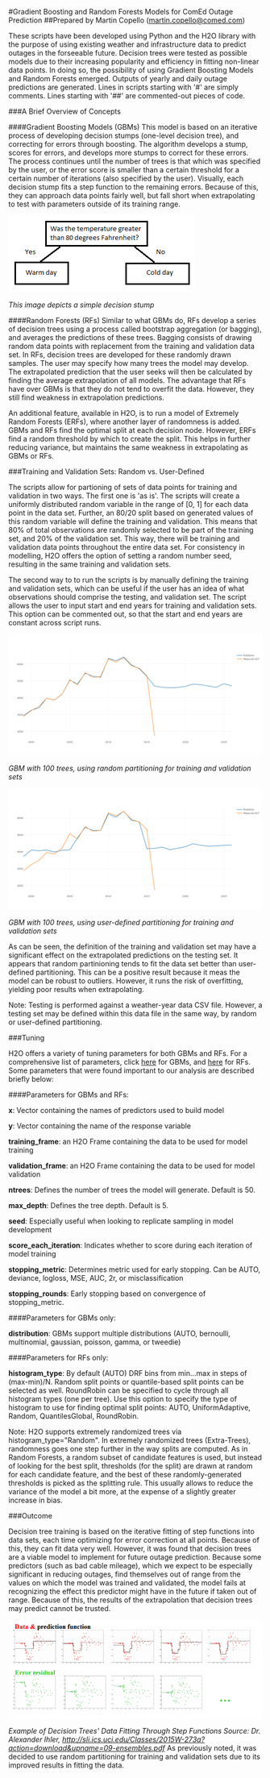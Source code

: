 #Gradient Boosting and Random Forests Models for ComEd Outage Prediction
##Prepared by Martin Copello (martin.copello@comed.com)

These scripts have been developed using Python and the H2O library with the purpose of using existing weather and infrastructure data to predict outages in the forseeable future. Decision trees were tested as possible models due to their increasing popularity and efficiency in fitting non-linear data points. In doing so, the possibility of using Gradient Boosting Models and Random Forests emerged. Outputs of yearly and daily outage predictions are generated. Lines in scripts starting with '#' are simply comments. Lines starting with '##' are commented-out pieces of code.


###A Brief Overview of Concepts

####Gradient Boosting Models (GBMs)
This model is based on an iterative process of developing decision stumps (one-level decision tree), and correcting for errors through boosting. The algorithm develops a stump, scores for errors, and develops more stumps to correct for these errors. The process continues until the number of trees is that which was specified by the user, or the error score is smaller than a certain threshold for a certain number of iterations (also specified by the user). Visually, each decision stump fits a step function to the remaining errors. Because of this, they can approach data points fairly well, but fall short when extrapolating to test with parameters outside of its training range.

![A Simple Decision Stump](/decision_stump.png)

*This image depicts a simple decision stump*


####Random Forests (RFs)
Similar to what GBMs do, RFs develop a series of decision trees using a process called bootstrap aggregation (or bagging), and averages the predictions of these trees. Bagging consists of drawing random data points with replacement from the training and validation data set. In RFs, decision trees are developed for these randomly drawn samples. The user may specify how many trees the model may develop. The extrapolated prediction that the user seeks will then be calculated by finding the average extrapolation of all models. The advantage that RFs have over GBMs is that they do not tend to overfit the data. However, they still find weakness in extrapolation predictions. 

An additional feature, available in H2O, is to run a model of Extremely Random Forests (ERFs), where another layer of randomness is added. GBMs and RFs find the optimal split at each decision node. However, ERFs find a random threshold by which to create the split. This helps in further reducing variance, but maintains the same weakness in extrapolating as GBMs or RFs. 

###Training and Validation Sets: Random vs. User-Defined

The scripts allow for partioning of sets of data points for training and validation in two ways. The first one is 'as is'. The scripts will create a uniformly distributed random variable in the range of [0, 1] for each data point in the data set. Further, an 80/20 split based on generated values of this random variable will define the training and validation. This means that 80% of total observations are randomly selected to be part of the training set, and 20% of the validation set. This way, there will be training and validation data points throughout the entire data set. For consistency in modelling, H2O offers the option of setting a random number seed, resulting in the same training and validation sets. 

The second way to to run the scripts is by manually defining the training and validation sets, which can be useful if the user has an idea of what observations should comprise the testing, and validation set. The script allows the user to input start and end years for training and validation sets. This option can be commented out, so that the start and end years are constant across script runs.

![GBM with 100 trees, using random partitioning for training and validation sets](/gbm_yearly_random.png) 

*GBM with 100 trees, using random partitioning for training and validation sets*

![GBM with 100 trees, using user-defined partitioning for training and validation sets](/gbm_yearly_user_defined.png)

*GBM with 100 trees, using user-defined partitioning for training and validation sets*

As can be seen, the definition of the training and validation set may have a significant effect on the extrapolated predictions on the testing set. It appears that random partinioning tends to fit the data set better than user-defined partitioning. This can be a positive result because it meas the model can be robust to outliers. However, it runs the risk of overfitting, yielding poor results when extrapolating.

Note: Testing is performed against a weather-year data CSV file. However, a testing set may be defined within this data file in the same way, by random or user-defined partitioning. 


###Tuning

H2O offers a variety of tuning parameters for both GBMs and RFs. For a comprehensive list of parameters, click [here](http://docs.h2o.ai/h2o/latest-stable/h2o-docs/data-science/gbm.html#defining-a-gbm-model) for GBMs, and [here](http://docs.h2o.ai/h2o/latest-stable/h2o-docs/data-science/drf.html#defining-a-drf-model) for RFs. Some parameters that were found important to our analysis are described briefly below:


####Parameters for GBMs and RFs:

**x**: Vector containing the names of predictors used to build model

**y**: Vector containing the name of the response variable

**training_frame**: an H2O Frame containing the data to be used for model training

**validation_frame**: an H2O Frame containing the data to be used for model validation

**ntrees**: Defines the number of trees the model will generate. Default is 50.

**max_depth**: Defines the tree depth. Default is 5.

**seed**: Especially useful when looking to replicate sampling in model development

**score_each_iteration**: Indicates whether to score during each iteration of model training

**stopping_metric**: Determines metric used for early stopping. Can be AUTO, deviance, logloss, MSE, AUC, 2r, or misclassification

**stopping_rounds**: Early stopping based on convergence of stopping_metric.

####Parameters for GBMs only:

**distribution**: GBMs support multiple distributions (AUTO, bernoulli, multinomial, gaussian, poisson, gamma, or tweedie)

####Parameters for RFs only:

**histogram_type**: By default (AUTO) DRF bins from min...max in steps of (max-min)/N. Random split points or quantile-based split points can be selected as well. RoundRobin can be specified to cycle through all histogram types (one per tree). Use this option to specify the type of histogram to use for finding optimal split points: AUTO, UniformAdaptive, Random, QuantilesGlobal, RoundRobin.

Note: H2O supports extremely randomized trees via histogram_type="Random". In extremely randomized trees (Extra-Trees), randomness goes one step further in the way splits are computed. As in Random Forests, a random subset of candidate features is used, but instead of looking for the best split, thresholds (for the split) are drawn at random for each candidate feature, and the best of these randomly-generated thresholds is picked as the splitting rule. This usually allows to reduce the variance of the model a bit more, at the expense of a slightly greater increase in bias.

###Outcome

Decision tree training is based on the iterative fitting of step functions into data sets, each time optimizing for error correction at all points. Because of this, they can fit data very well. However, it was found that decision trees are a viable model to implement for future outage prediction. Because some predictors (such as bad cable mileage), which we expect to be especially significant in reducing outages, find themselves out of range from the values on which the model was trained and validated, the model fails at recognizing the effect this predictor might have in the future if taken out of range. Because of this, the results of the extrapolation that decision trees may predict cannot be trusted. 

![Example of Decision Trees' Data Fitting Through Step Functions](/error_residual.PNG) 

*Example of Decision Trees' Data Fitting Through Step Functions*
*Source: Dr. Alexander Ihler, http://sli.ics.uci.edu/Classes/2015W-273a?action=download&upname=09-ensembles.pdf*
As previously noted, it was decided to use random partitioning for training and validation sets due to its improved results in fitting the data.
